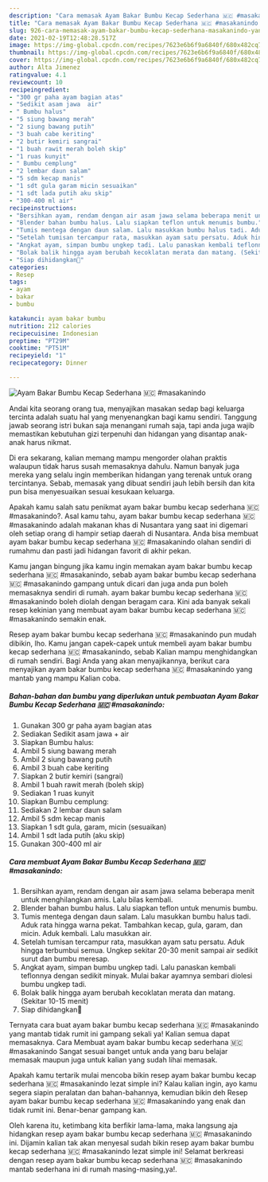 ```yaml
---
description: "Cara memasak Ayam Bakar Bumbu Kecap Sederhana 🇲🇨 #masakanindo yang nikmat dan Mudah Dibuat"
title: "Cara memasak Ayam Bakar Bumbu Kecap Sederhana 🇲🇨 #masakanindo yang nikmat dan Mudah Dibuat"
slug: 926-cara-memasak-ayam-bakar-bumbu-kecap-sederhana-masakanindo-yang-nikmat-dan-mudah-dibuat
date: 2021-02-19T12:48:28.517Z
image: https://img-global.cpcdn.com/recipes/7623e6b6f9a6840f/680x482cq70/ayam-bakar-bumbu-kecap-sederhana-🇲🇨-masakanindo-foto-resep-utama.jpg
thumbnail: https://img-global.cpcdn.com/recipes/7623e6b6f9a6840f/680x482cq70/ayam-bakar-bumbu-kecap-sederhana-🇲🇨-masakanindo-foto-resep-utama.jpg
cover: https://img-global.cpcdn.com/recipes/7623e6b6f9a6840f/680x482cq70/ayam-bakar-bumbu-kecap-sederhana-🇲🇨-masakanindo-foto-resep-utama.jpg
author: Alta Jimenez
ratingvalue: 4.1
reviewcount: 10
recipeingredient:
- "300 gr paha ayam bagian atas"
- "Sedikit asam jawa  air"
- " Bumbu halus"
- "5 siung bawang merah"
- "2 siung bawang putih"
- "3 buah cabe keriting"
- "2 butir kemiri sangrai"
- "1 buah rawit merah boleh skip"
- "1 ruas kunyit"
- " Bumbu cemplung"
- "2 lembar daun salam"
- "5 sdm kecap manis"
- "1 sdt gula garam micin sesuaikan"
- "1 sdt lada putih aku skip"
- "300-400 ml air"
recipeinstructions:
- "Bersihkan ayam, rendam dengan air asam jawa selama beberapa menit untuk menghilangkan amis. Lalu bilas kembali."
- "Blender bahan bumbu halus. Lalu siapkan teflon untuk menumis bumbu."
- "Tumis mentega dengan daun salam. Lalu masukkan bumbu halus tadi. Aduk rata hingga warna pekat. Tambahkan kecap, gula, garam, dan micin. Aduk kembali. Lalu masukkan air."
- "Setelah tumisan tercampur rata, masukkan ayam satu persatu. Aduk hingga terbumbui semua. Ungkep sekitar 20-30 menit sampai air sedikit surut dan bumbu meresap."
- "Angkat ayam, simpan bumbu ungkep tadi. Lalu panaskan kembali teflonnya dengan sedikit minyak. Mulai bakar ayamnya sembari diolesi bumbu ungkep tadi."
- "Bolak balik hingga ayam berubah kecoklatan merata dan matang. (Sekitar 10-15 menit)"
- "Siap dihidangkan🥰"
categories:
- Resep
tags:
- ayam
- bakar
- bumbu

katakunci: ayam bakar bumbu 
nutrition: 212 calories
recipecuisine: Indonesian
preptime: "PT29M"
cooktime: "PT51M"
recipeyield: "1"
recipecategory: Dinner

---
```



![Ayam Bakar Bumbu Kecap Sederhana 🇲🇨 #masakanindo](https://img-global.cpcdn.com/recipes/7623e6b6f9a6840f/680x482cq70/ayam-bakar-bumbu-kecap-sederhana-🇲🇨-masakanindo-foto-resep-utama.jpg)

Andai kita seorang orang tua, menyajikan masakan sedap bagi keluarga tercinta adalah suatu hal yang menyenangkan bagi kamu sendiri. Tanggung jawab seorang istri bukan saja menangani rumah saja, tapi anda juga wajib memastikan kebutuhan gizi terpenuhi dan hidangan yang disantap anak-anak harus nikmat.

Di era  sekarang, kalian memang mampu mengorder olahan praktis walaupun tidak harus susah memasaknya dahulu. Namun banyak juga mereka yang selalu ingin memberikan hidangan yang terenak untuk orang tercintanya. Sebab, memasak yang dibuat sendiri jauh lebih bersih dan kita pun bisa menyesuaikan sesuai kesukaan keluarga. 



Apakah kamu salah satu penikmat ayam bakar bumbu kecap sederhana 🇲🇨 #masakanindo?. Asal kamu tahu, ayam bakar bumbu kecap sederhana 🇲🇨 #masakanindo adalah makanan khas di Nusantara yang saat ini digemari oleh setiap orang di hampir setiap daerah di Nusantara. Anda bisa membuat ayam bakar bumbu kecap sederhana 🇲🇨 #masakanindo olahan sendiri di rumahmu dan pasti jadi hidangan favorit di akhir pekan.

Kamu jangan bingung jika kamu ingin memakan ayam bakar bumbu kecap sederhana 🇲🇨 #masakanindo, sebab ayam bakar bumbu kecap sederhana 🇲🇨 #masakanindo gampang untuk dicari dan juga anda pun boleh memasaknya sendiri di rumah. ayam bakar bumbu kecap sederhana 🇲🇨 #masakanindo boleh diolah dengan beragam cara. Kini ada banyak sekali resep kekinian yang membuat ayam bakar bumbu kecap sederhana 🇲🇨 #masakanindo semakin enak.

Resep ayam bakar bumbu kecap sederhana 🇲🇨 #masakanindo pun mudah dibikin, lho. Kamu jangan capek-capek untuk membeli ayam bakar bumbu kecap sederhana 🇲🇨 #masakanindo, sebab Kalian mampu menghidangkan di rumah sendiri. Bagi Anda yang akan menyajikannya, berikut cara menyajikan ayam bakar bumbu kecap sederhana 🇲🇨 #masakanindo yang mantab yang mampu Kalian coba.

<!--inarticleads1-->

##### Bahan-bahan dan bumbu yang diperlukan untuk pembuatan Ayam Bakar Bumbu Kecap Sederhana 🇲🇨 #masakanindo:

1. Gunakan 300 gr paha ayam bagian atas
1. Sediakan Sedikit asam jawa + air
1. Siapkan  Bumbu halus:
1. Ambil 5 siung bawang merah
1. Ambil 2 siung bawang putih
1. Ambil 3 buah cabe keriting
1. Siapkan 2 butir kemiri (sangrai)
1. Ambil 1 buah rawit merah (boleh skip)
1. Sediakan 1 ruas kunyit
1. Siapkan  Bumbu cemplung:
1. Sediakan 2 lembar daun salam
1. Ambil 5 sdm kecap manis
1. Siapkan 1 sdt gula, garam, micin (sesuaikan)
1. Ambil 1 sdt lada putih (aku skip)
1. Gunakan 300-400 ml air




<!--inarticleads2-->

##### Cara membuat Ayam Bakar Bumbu Kecap Sederhana 🇲🇨 #masakanindo:

1. Bersihkan ayam, rendam dengan air asam jawa selama beberapa menit untuk menghilangkan amis. Lalu bilas kembali.
1. Blender bahan bumbu halus. Lalu siapkan teflon untuk menumis bumbu.
1. Tumis mentega dengan daun salam. Lalu masukkan bumbu halus tadi. Aduk rata hingga warna pekat. Tambahkan kecap, gula, garam, dan micin. Aduk kembali. Lalu masukkan air.
1. Setelah tumisan tercampur rata, masukkan ayam satu persatu. Aduk hingga terbumbui semua. Ungkep sekitar 20-30 menit sampai air sedikit surut dan bumbu meresap.
1. Angkat ayam, simpan bumbu ungkep tadi. Lalu panaskan kembali teflonnya dengan sedikit minyak. Mulai bakar ayamnya sembari diolesi bumbu ungkep tadi.
1. Bolak balik hingga ayam berubah kecoklatan merata dan matang. (Sekitar 10-15 menit)
1. Siap dihidangkan🥰




Ternyata cara buat ayam bakar bumbu kecap sederhana 🇲🇨 #masakanindo yang mantab tidak rumit ini gampang sekali ya! Kalian semua dapat memasaknya. Cara Membuat ayam bakar bumbu kecap sederhana 🇲🇨 #masakanindo Sangat sesuai banget untuk anda yang baru belajar memasak maupun juga untuk kalian yang sudah lihai memasak.

Apakah kamu tertarik mulai mencoba bikin resep ayam bakar bumbu kecap sederhana 🇲🇨 #masakanindo lezat simple ini? Kalau kalian ingin, ayo kamu segera siapin peralatan dan bahan-bahannya, kemudian bikin deh Resep ayam bakar bumbu kecap sederhana 🇲🇨 #masakanindo yang enak dan tidak rumit ini. Benar-benar gampang kan. 

Oleh karena itu, ketimbang kita berfikir lama-lama, maka langsung aja hidangkan resep ayam bakar bumbu kecap sederhana 🇲🇨 #masakanindo ini. Dijamin kalian tak akan menyesal sudah bikin resep ayam bakar bumbu kecap sederhana 🇲🇨 #masakanindo lezat simple ini! Selamat berkreasi dengan resep ayam bakar bumbu kecap sederhana 🇲🇨 #masakanindo mantab sederhana ini di rumah masing-masing,ya!.

